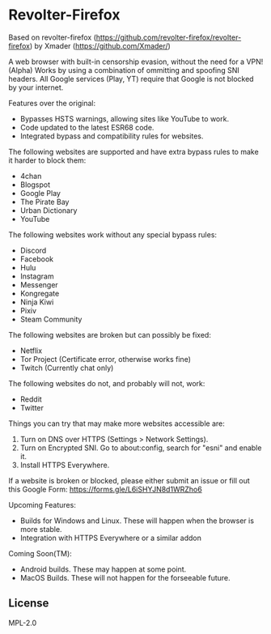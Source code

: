 
# Revolter-Firefox

Based on revolter-firefox (https://github.com/revolter-firefox/revolter-firefox) by Xmader (https://github.com/Xmader/)

A web browser with built-in censorship evasion, without the need for a VPN! (Alpha)
Works by using a combination of ommitting and spoofing SNI headers.
All Google services (Play, YT) require that Google is not blocked by your internet.

Features over the original:
 - Bypasses HSTS warnings, allowing sites like YouTube to work.
 - Code updated to the latest ESR68 code.
 - Integrated bypass and compatibility rules for websites.

The following websites are supported and have extra bypass rules to make it harder to block them:
 - 4chan
 - Blogspot
 - Google Play
 - The Pirate Bay
 - Urban Dictionary
 - YouTube

The following websites work without any special bypass rules:
 - Discord
 - Facebook
 - Hulu
 - Instagram
 - Messenger
 - Kongregate
 - Ninja Kiwi
 - Pixiv
 - Steam Community

The following websites are broken but can possibly be fixed:
 - Netflix
 - Tor Project (Certificate error, otherwise works fine)
 - Twitch (Currently chat only)

The following websites do not, and probably will not, work:
 - Reddit
 - Twitter

Things you can try that may make more websites accessible are:
 1. Turn on DNS over HTTPS (Settings > Network Settings).
 2. Turn on Encrypted SNI. Go to about:config, search for "esni" and enable it.
 3. Install HTTPS Everywhere.

If a website is broken or blocked, please either submit an issue or fill out this Google Form:
https://forms.gle/L6iSHYJN8d1WRZho6

Upcoming Features:
 - Builds for Windows and Linux. These will happen when the browser is more stable.
 - Integration with HTTPS Everywhere or a similar addon

Coming Soon(TM):
 - Android builds. These may happen at some point.
 - MacOS Builds. These will not happen for the forseeable future.

## License

MPL-2.0
